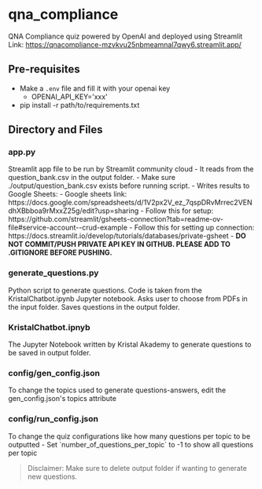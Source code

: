 # qna_compliance 
QNA Compliance quiz powered by OpenAI and deployed using Streamlit
Link: https://qnacompliance-mzvkvu25nbmeamnal7qwy6.streamlit.app/

## Pre-requisites
- Make a `.env` file and fill it with your openai key
    - OPENAI_API_KEY='xxx'
- pip install -r path/to/requirements.txt

## Directory and Files
### app.py
<p>Streamlit app file to be run by Streamlit community cloud
- It reads from the question_bank.csv in the output folder.
- Make sure ./output/question_bank.csv exists before running script.
- Writes results to Google Sheets: 
    - Google sheets link: https://docs.google.com/spreadsheets/d/1V2px2V_ez_7qspDRvMrrec2VENdhXBbboa9rMxxZ25g/edit?usp=sharing
    - Follow this for setup: https://github.com/streamlit/gsheets-connection?tab=readme-ov-file#service-account--crud-example
    - Follow this for setting up connection: https://docs.streamlit.io/develop/tutorials/databases/private-gsheet
    - <strong>DO NOT COMMIT/PUSH PRIVATE API KEY IN GITHUB. PLEASE ADD TO .GITIGNORE BEFORE PUSHING.</strong>
</p>

### generate_questions.py
<p>Python script to generate questions. Code is taken from the KristalChatbot.ipynb Jupyter notebook.
Asks user to choose from PDFs in the input folder.
Saves questions in the output folder.</p>
    
### KristalChatbot.ipnyb
<p>The Jupyter Notebook written by Kristal Akademy to generate questions to be saved in output folder.</p>

### config/gen_config.json
<p>To change the topics used to generate questions-answers, edit the gen_config.json's topics attribute</p>

### config/run_config.json
<p>To change the quiz configurations like how many questions per topic to be outputted
- Set `number_of_questions_per_topic` to -1 to show all questions per topic</p>

> Disclaimer: Make sure to delete output folder if wanting to generate new questions.


